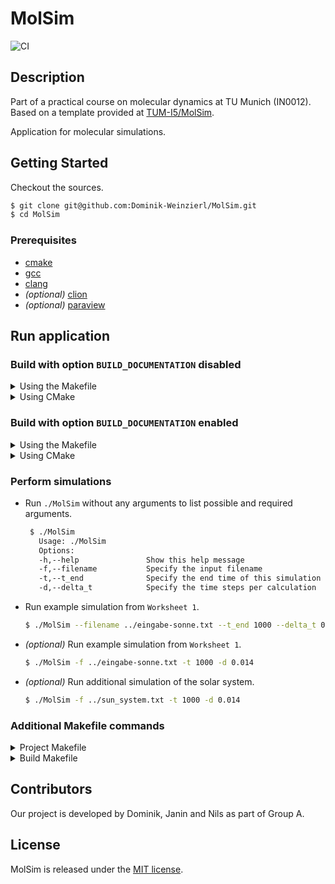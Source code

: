 # MolSim

![CI](https://github.com/Dominik-Weinzierl/MolSim/actions/workflows/continuous_integration.yml/badge.svg)

## Description

Part of a practical course on molecular dynamics at TU Munich (IN0012). Based on a template provided
at [TUM-I5/MolSim](https://github.com/TUM-I5/MolSim).

Application for molecular simulations.

## Getting Started

Checkout the sources.

```bash
$ git clone git@github.com:Dominik-Weinzierl/MolSim.git
$ cd MolSim
```

### Prerequisites

- [cmake](https://cmake.org/)
- [gcc](https://gcc.gnu.org/)
- [clang](https://clang.llvm.org/)
- _(optional)_ [clion](https://www.jetbrains.com/clion/)
- _(optional)_ [paraview](https://www.paraview.org/)

## Run application

### Build with option `BUILD_DOCUMENTATION` disabled

<details>
  <summary>Using the Makefile</summary>

1. Create build folder and run `cmake` with `make`.

    ```bash
    $ make
    ```

   *Existing build folder will be `deleted` and `created` again.

2. Switch into your `build` folder.
   ```bash
   $ cd ./build
   ```
3. Create the `MolSim` target with the generated `Makefile`.
   ```bash
   $ make
   ```

</details>

<details>
  <summary>Using CMake</summary>

1. Create build folder (`in-source-builds` are disabled).
    ```bash
    $ mkdir ./build
    ```
2. Switch into your `build` folder.
   ```bash
   $ cd ./build
   ```
3. Run `cmake` with specified arguments.
   ```bash
   $ cmake .. -DBUILD_DOCUMENTATION=OFF -DCMAKE_C_COMPILER=clang -DCMAKE_CXX_COMPILER=clang++
   ```
4. Create the `MolSim` target with the generated `Makefile`.
   ```bash
   $ make
   ```

</details>

### Build with option `BUILD_DOCUMENTATION` enabled

<details>
  <summary>Using the Makefile</summary>

1. Create build folder and run `cmake` with `make`.

    ```bash
    $ make build_with_doc
    ```

   *Existing build folder will be `deleted` and `created` again.

2. Switch into your `build` folder.
   ```bash
   $ cd ./build
   ```
3. Create the `MolSim` target with the generated `Makefile`.
   ```bash
   $ make
   ```

</details>

<details>
  <summary>Using CMake</summary>

1. Create build folder (`in-source-builds` are disabled).
    ```bash
    $ mkdir ./build
    ```
2. Switch into your `build` folder.
   ```bash
   $ cd ./build
   ```
3. Run `cmake` with specified arguments.
   ```bash
   $ cmake .. -DBUILD_DOCUMENTATION=ON -DCMAKE_C_COMPILER=clang -DCMAKE_CXX_COMPILER=clang++
   ```
4. Create the `MolSim` target with the generated `Makefile`.
   ```bash
   $ make
   ```

</details>

### Perform simulations

- Run `./MolSim` without any arguments to list possible and required arguments.
   ```bash
    $ ./MolSim
      Usage: ./MolSim
      Options:
      -h,--help               Show this help message
      -f,--filename           Specify the input filename
      -t,--t_end              Specify the end time of this simulation
      -d,--delta_t            Specify the time steps per calculation
   ```
- Run example simulation from `Worksheet 1`.
   ```bash
   $ ./MolSim --filename ../eingabe-sonne.txt --t_end 1000 --delta_t 0.014
   ```
- _(optional)_ Run example simulation from `Worksheet 1`.
   ```bash
   $ ./MolSim -f ../eingabe-sonne.txt -t 1000 -d 0.014
   ```
- _(optional)_ Run additional simulation of the solar system.
   ```bash
   $ ./MolSim -f ../sun_system.txt -t 1000 -d 0.014
   ```

### Additional Makefile commands

<details>
<summary>Project Makefile</summary>

You need to perform the following commands in the top level `project` folder.

- Remove the `build` folder.
   ```bash
   $ make clean
   ```
- Remove and create the `build` folder.
   ```bash
   $ make create_folder
   ```

</details>

<details>
  <summary>Build Makefile</summary>

You need to perform the following commands in the `build` folder.

- Make the `doxygen` documentation.
    ```bash
    $ make doc_doxygen
    ```
- Remove the `doxygen` documentation.
    ```bash
    $ make clean_doxygen
    ```
- Remove all target relevant files (e.g. Target, ...).
    ```bash
    $ make clean
    ```

</details>

## Contributors

Our project is developed by Dominik, Janin and Nils as part of Group A.

## License

MolSim is released under the [MIT license](https://github.com/Dominik-Weinzierl/MolSim).